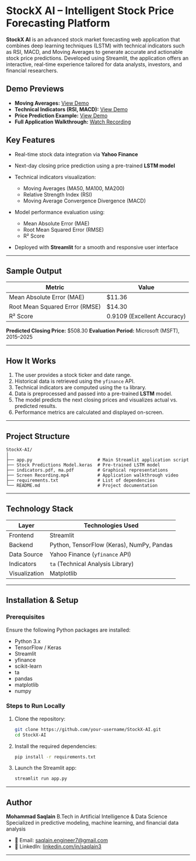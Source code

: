
# StockX AI – Intelligent Stock Price Forecasting Platform 

**StockX AI** is an advanced stock market forecasting web application that combines deep learning techniques (LSTM) with technical indicators such as RSI, MACD, and Moving Averages to generate accurate and actionable stock price predictions. Developed using Streamlit, the application offers an interactive, real-time experience tailored for data analysts, investors, and financial researchers.



## Demo Previews

* **Moving Averages:** [View Demo](https://drive.google.com/file/d/1vP5HFN8jBzvP8HYQmBMEwgEOtaTo_ex6/view?usp=sharing)
* **Technical Indicators (RSI, MACD):** [View Demo](https://drive.google.com/file/d/1rTtuGLmlbDFcfPfpXqcl3rtkVTqvFdjf/view?usp=sharing)
* **Price Prediction Example:** [View Demo](https://drive.google.com/file/d/1IoznqKGHkYxytWyPPnJMQRpGvXASTiHp/view?usp=sharing)
* **Full Application Walkthrough:** [Watch Recording](https://drive.google.com/file/d/1-I_LfmYrw9-WQHm5734QHSIFEoUVcXf7/view?usp=sharing)



## Key Features

* Real-time stock data integration via **Yahoo Finance**
* Next-day closing price prediction using a pre-trained **LSTM model**
* Technical indicators visualization:

  * Moving Averages (MA50, MA100, MA200)
  * Relative Strength Index (RSI)
  * Moving Average Convergence Divergence (MACD)
* Model performance evaluation using:

  * Mean Absolute Error (MAE)
  * Root Mean Squared Error (RMSE)
  * R² Score
* Deployed with **Streamlit** for a smooth and responsive user interface

---

## Sample Output

| Metric                         | Value                       |
| ------------------------------ | --------------------------- |
| Mean Absolute Error (MAE)      | \$11.36                     |
| Root Mean Squared Error (RMSE) | \$14.30                     |
| R² Score                       | 0.9109 (Excellent Accuracy) |

**Predicted Closing Price:** \$508.30
**Evaluation Period:** Microsoft (MSFT), 2015–2025

---

## How It Works

1. The user provides a stock ticker and date range.
2. Historical data is retrieved using the `yfinance` API.
3. Technical indicators are computed using the `ta` library.
4. Data is preprocessed and passed into a pre-trained **LSTM** model.
5. The model predicts the next closing prices and visualizes actual vs. predicted results.
6. Performance metrics are calculated and displayed on-screen.

---

## Project Structure

```
StockX-AI/
│
├── app.py                         # Main Streamlit application script
├── Stock Predictions Model.keras  # Pre-trained LSTM model
├── indicators.pdf, ma.pdf         # Graphical representations
├── Screen Recording.mp4           # Application walkthrough video
├── requirements.txt               # List of dependencies
└── README.md                      # Project documentation
```

---

## Technology Stack

| Layer         | Technologies Used                         |
| ------------- | ----------------------------------------- |
| Frontend      | Streamlit                                 |
| Backend       | Python, TensorFlow (Keras), NumPy, Pandas |
| Data Source   | Yahoo Finance (`yfinance` API)            |
| Indicators    | `ta` (Technical Analysis Library)         |
| Visualization | Matplotlib                                |

---

## Installation & Setup

### Prerequisites

Ensure the following Python packages are installed:

* Python 3.x
* TensorFlow / Keras
* Streamlit
* yfinance
* scikit-learn
* ta
* pandas
* matplotlib
* numpy

### Steps to Run Locally

1. Clone the repository:

   ```bash
   git clone https://github.com/your-username/StockX-AI.git
   cd StockX-AI
   ```

2. Install the required dependencies:

   ```bash
   pip install -r requirements.txt
   ```

3. Launch the Streamlit app:

   ```bash
   streamlit run app.py
   ```

---

## Author

**Mohammad Saqlain**
B.Tech in Artificial Intelligence & Data Science
Specialized in predictive modeling, machine learning, and financial data analysis

* 📧 Email: [saqlain.engineer7@gmail.com](mailto:saqlain.engineer7@gmail.com)
* 🔗 LinkedIn: [linkedin.com/in/saqlain3](https://linkedin.com/in/saqlain)


---

